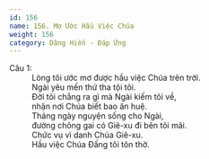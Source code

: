 ```yaml
---
id: 156
name: 156. Mơ Ước Hầu Việc Chúa
weight: 156
category: Dâng Hiến - Đáp Ứng
---
```

<dl><dt>Câu 1:</dt><dd data-verse="1">Lòng tôi ước mơ được hầu việc Chúa trên trời. <br/>Ngài yêu mến thứ tha tội tôi. <br/>Đời tôi chẳng ra gì mà Ngài kiếm tôi về, <br/>nhận nơi Chúa biết bao ân huệ. <br/>Tháng ngày nguyện sống cho Ngài, <br/>đường chông gai có Giê-xu đi bên tôi mãi. <br/>Chức vụ vì danh Chúa Giê-xu. <br/>Hầu việc Chúa Đấng tôi tôn thờ. </dd></dl>
